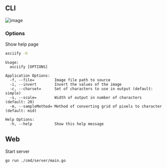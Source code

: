 ## CLI
![image](https://github.com/toodemhard/asciify/assets/100080774/149cc808-d321-45e6-830c-31dd20b5f8b6)

### Options
Show help page
```sh
asciify -h
```
```
Usage:
  asciify [OPTIONS]

Application Options:
  -f, --file=         Image file path to source
  -i, --invert        Invert the values of the image
  -c, --charset=      Set of characters to use in output (default: simple)
  -s, --scale=        Width of output in number of characters (default: 20)
  -m, --sampleMethod= Method of converting grid of pixels to character (default: mid)

Help Options:
  -h, --help          Show this help message
```

## Web
Start server
```
go run ./cmd/server/main.go
```
